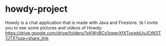# howdy-project
Howdy is a chat application that is made with Java and Firestore. \b
I invite you to see some pictures and videos of Howdy: https://drive.google.com/drive/folders/1xKWyBCs1zqwrXfXToxwbUyJCtN3T7JTX?usp=share_link
